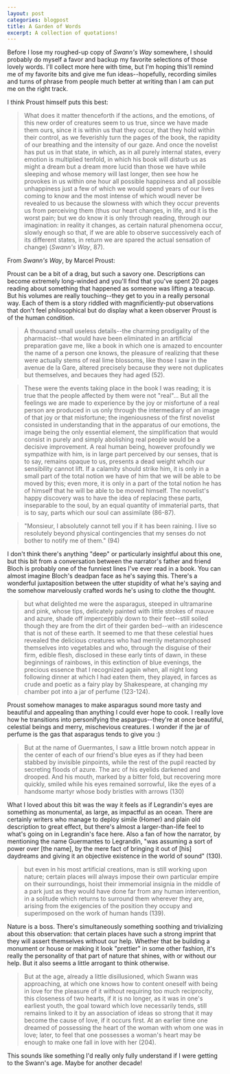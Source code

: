 ```yaml
---
layout: post
categories: blogpost
title: A Garden of Words
excerpt: A collection of quotations!
---
```


Before I lose my roughed-up copy of _Swann's Way_ somewhere, I should probably do myself a favor and backup my favorite selections of those lovely words. I'll collect more here with time, but I'm hoping this'll remind me of my favorite bits and give me fun ideas--hopefully, recording similes and turns of phrase from people much better at writing than I am can put me on the right track.

I think Proust himself puts this best:
> What does it matter thenceforth if the actions, and the emotions, of this new order of creatures seem to us true, since we have made them ours, since it is within us that they occur, that they hold within their control, as we feverishly turn the pages of the book, the rapidity of our breathing and the intensity of our gaze. And once the novelist has put us in that state, in which, as in all purely internal states, every emotion is multiplied tenfold, in which his book will disturb us as might a dream but a dream more lucid than those we have while sleeping and whose memory will last longer, then see how he provokes in us within one hour all possible happiness and all possible unhappiness just a few of which we would spend years of our lives coming to know and the most intense of which woudl never be revealed to us because the slowness with which they occur prevents us from perceiving them (thus our heart changes, in life, and it is the worst pain; but we do know it is only through reading, through our imagination: in reality it changes, as certain natural phenomena occur, slowly enough so that, if we are able to observe successively each of its different states, in return we are spared the actual sensation of change) (_Swann's Way_, 87).

From _Swann's Way_, by Marcel Proust:

Proust can be a bit of a drag, but such a savory one. Descriptions can become extremely long-winded and you'll find that you've spent 20 pages reading about something that happened as someone was lifting a teacup. But his volumes are really touching--they get to you in a really personal way. Each of them is a story riddled with magnificiently-put observations that don't feel philosophical but do display what a keen observer Proust is of the human condition.

> A thousand small useless details--the charming prodigality of the pharmacist--that would have been eliminated in an artificial preparation gave me, like a book in which one is amazed to encounter the name of a person one knows, the pleasure of realizing that these were actually stems of real lime blossoms, like those I saw in the avenue de la Gare, altered precisely because they were not duplicates but themselves, and becaues they had aged (52).

> These were the events taking place in the book I was reading; it is true that the people affected by them were not "real"... But all the feelings we are made to experience by the joy or misfortune of a real person are produced in us only through the intermediary of an image of that joy or that misfortune; the ingeniousness of the first novelist consisted in understanding that in the apparatus of our emotions, the image being the only essential element, the simplification that would consist in purely and simply abolishing real people would be a decisive improvement. A real human being, however profoundly we sympathize with him, is in large part perceived by our senses, that is to say, remains opaque to us, presents a dead weight whcih our sensibility cannot lift. If a calamity should strike him, it is only in a small part of the total notion we have of him that we will be able to be moved by this; even more, it is only in a part of the total notion he has of himself that he will be able to be moved himself. The novelist's happy discovery was to have the idea of replacing these parts, inseparable to the soul, by an equal quantity of immaterial parts, that is to say, parts which  our soul can assimilate (86-87).

> "Monsieur, I absolutely cannot tell you if it has been raining. I live so resolutely beyond physical contingencies that my senses do not bother to notify me of them." (94)

I don't think there's anything "deep" or particularly insightful about this one, but this bit from a conversation between the narrator's father and friend Bloch is probably one of the funniest lines I've ever read in a book. You can almost imagine Bloch's deadpan face as he's saying this. There's a wonderful juxtaposition between the utter stupidity of what he's saying and the somehow marvelously crafted words he's using to clothe the thought.

> but what delighted me were the asparagus, steeped in ultramarine and pink, whose tips, delicately painted with little strokes of mauve and azure, shade off imperceptibly down to their feet--still soiled though they are from the dirt of their garden bed--with an iridescence that is not of these earth. It seemed to me that these celestial hues revealed the delicious creatures who had merrily metamorphosed themselves into vegetables and who, through the disguise of their firm, edible flesh, disclosed in these early tints of dawn, in these beginnings of rainbows, in this extinction of blue evenings, the precious essence that I recognized again when, all night long following dinner at which I had eaten them, they played, in farces as crude and poetic as a fairy play by Shakespeare, at changing my chamber pot into a jar of perfume (123-124).

Proust somehow manages to make asparagus sound more tasty and beautiful and appealing than anything I could ever hope to cook. I really love how he transitions into personifying the aspargus--they're at once beautiful, celestial beings and merry, mischevious creatures. I wonder if the jar of perfume is the gas that asparagus tends to give you :)

> But at the name of Guermantes, I saw a little brown notch appear in the center of each of our friend's blue eyes as if they had been stabbed by invisible pinpoints, while the rest of the pupil reacted by secreting floods of azure. The arc of his eyelids darkened and drooped. And his mouth, marked by a bitter fold, but recovering more quickly, smiled while his eyes remained sorrowful, like the eyes of a handsome martyr whose body bristles with arrows (130)

What I loved about this bit was the way it feels as if Legrandin's eyes are something as monumental, as large, as impactful as an ocean. There are certainly writers who manage to deploy simile (Homer) and plain old description to great effect, but there's almost a larger-than-life feel to what's going on in Legrandin's face here. Also a fan of how the narrator, by mentioning the name Guermantes to Legrandin, "was assuming a sort of power over [the name], by the mere fact of bringing it out of [his] daydreams and giving it an objective existence in the world of sound" (130).

> but even in his most artificial creations, man is still working upon nature; certain places will always impose their own particular empire on their surroundings, hoist their immemorial insignia in the middle of a park just as they would have done far from any human intervention, in a solitude which returns to surround them wherever they are, arising from the exigencies of the position they occupy and superimposed on the work of human hands (139).

Nature is a boss. There's simultaneously something soothing and trivializing about this observation: that certain places have such a strong imprint that they will assert themselves without our help. Whether that be building a monument or house or making it look "prettier" in some other fashion, it's really the personality of that part of nature that shines, with or without our help. But it also seems a little arrogant to think otherwise.

> But at the age, already a little disillusioned, which Swann was approaching, at which one knows how to content oneself with being in love for the pleasure of it without requiring too much reciprocity, this closeness of two hearts, if it is no longer, as it was in one's earliest youth, the goal toward which love necessarily tends, still remains linked to it by an association of ideas so strong that it may become the cause of love, if it occurs first. At an earlier time one dreamed of possessing the heart of the woman with whom one was in love; later, to feel that one possesses a woman's heart may be enough to make one fall in love with her (204).

This sounds like something I'd really only fully understand if I were getting to the Swann's age. Maybe for another decade!
